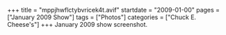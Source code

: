 +++
title = "mppjhwflctybvricek4t.avif"
startdate = "2009-01-00"
pages = ["January 2009 Show"]
tags = ["Photos"]
categories = ["Chuck E. Cheese's"]
+++
January 2009 show screenshot.
